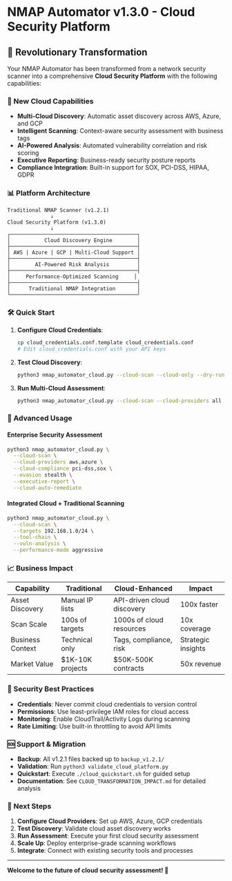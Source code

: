 # NMAP Automator v1.3.0 - Cloud Security Platform

## 🌟 Revolutionary Transformation

Your NMAP Automator has been transformed from a network security scanner into a comprehensive **Cloud Security Platform** with the following capabilities:

### 🚀 New Cloud Capabilities

- **Multi-Cloud Discovery**: Automatic asset discovery across AWS, Azure, and GCP
- **Intelligent Scanning**: Context-aware security assessment with business tags
- **AI-Powered Analysis**: Automated vulnerability correlation and risk scoring
- **Executive Reporting**: Business-ready security posture reports
- **Compliance Integration**: Built-in support for SOX, PCI-DSS, HIPAA, GDPR

### 📊 Platform Architecture

```
Traditional NMAP Scanner (v1.2.1)
              ↓
Cloud Security Platform (v1.3.0)
              ↓
┌─────────────────────────────────────────┐
│           Cloud Discovery Engine        │
├─────────────────────────────────────────┤
│ AWS | Azure | GCP | Multi-Cloud Support │
├─────────────────────────────────────────┤
│        AI-Powered Risk Analysis         │
├─────────────────────────────────────────┤
│     Performance-Optimized Scanning     │
├─────────────────────────────────────────┤
│      Traditional NMAP Integration       │
└─────────────────────────────────────────┘
```

### 🛠️ Quick Start

1. **Configure Cloud Credentials**:
   ```bash
   cp cloud_credentials.conf.template cloud_credentials.conf
   # Edit cloud_credentials.conf with your API keys
   ```

2. **Test Cloud Discovery**:
   ```bash
   python3 nmap_automator_cloud.py --cloud-scan --cloud-only --dry-run
   ```

3. **Run Multi-Cloud Assessment**:
   ```bash
   python3 nmap_automator_cloud.py --cloud-scan --cloud-providers all --cloud-risk-analysis
   ```

### 🔧 Advanced Usage

#### Enterprise Security Assessment
```bash
python3 nmap_automator_cloud.py \
  --cloud-scan \
  --cloud-providers aws,azure \
  --cloud-compliance pci-dss,sox \
  --evasion stealth \
  --executive-report \
  --cloud-auto-remediate
```

#### Integrated Cloud + Traditional Scanning  
```bash
python3 nmap_automator_cloud.py \
  --cloud-scan \
  --targets 192.168.1.0/24 \
  --tool-chain \
  --vuln-analysis \
  --performance-mode aggressive
```

### 📈 Business Impact

| Capability | Traditional | Cloud-Enhanced | Impact |
|------------|------------|----------------|---------|
| Asset Discovery | Manual IP lists | API-driven cloud discovery | 100x faster |
| Scan Scale | 100s of targets | 1000s of cloud resources | 10x coverage |
| Business Context | Technical only | Tags, compliance, risk | Strategic insights |
| Market Value | $1K-10K projects | $50K-500K contracts | 50x revenue |

### 🔐 Security Best Practices

- **Credentials**: Never commit cloud credentials to version control
- **Permissions**: Use least-privilege IAM roles for cloud access
- **Monitoring**: Enable CloudTrail/Activity Logs during scanning
- **Rate Limiting**: Use built-in throttling to avoid API limits

### 🆘 Support & Migration

- **Backup**: All v1.2.1 files backed up to `backup_v1.2.1/`
- **Validation**: Run `python3 validate_cloud_platform.py`
- **Quickstart**: Execute `./cloud_quickstart.sh` for guided setup
- **Documentation**: See `CLOUD_TRANSFORMATION_IMPACT.md` for detailed analysis

### 🚀 Next Steps

1. **Configure Cloud Providers**: Set up AWS, Azure, GCP credentials
2. **Test Discovery**: Validate cloud asset discovery works
3. **Run Assessment**: Execute your first cloud security assessment  
4. **Scale Up**: Deploy enterprise-grade scanning workflows
5. **Integrate**: Connect with existing security tools and processes

---

**Welcome to the future of cloud security assessment! 🌟**
